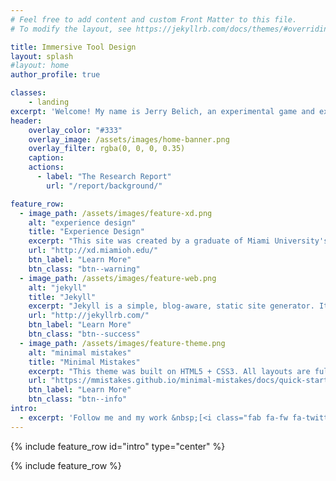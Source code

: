 ```yaml
---
# Feel free to add content and custom Front Matter to this file.
# To modify the layout, see https://jekyllrb.com/docs/themes/#overriding-theme-defaults

title: Immersive Tool Design
layout: splash
#layout: home
author_profile: true

classes:
    - landing
excerpt: 'Welcome! My name is Jerry Belich, an experimental game and experience designer. This website is meant to provide an overview of the research I performed for my thesis in pursuit of my MFA in Experience Design at Miami University which I completed in the Spring of 2019.<br />'
header:
    overlay_color: "#333"
    overlay_image: /assets/images/home-banner.png
    overlay_filter: rgba(0, 0, 0, 0.35)
    caption:
    actions:
      - label: "The Research Report"
        url: "/report/background/"

feature_row:
  - image_path: /assets/images/feature-xd.png
    alt: "experience design"
    title: "Experience Design"
    excerpt: "This site was created by a graduate of Miami University's Experience Design MFA to summarize their thesis design research."
    url: "http://xd.miamioh.edu/"
    btn_label: "Learn More"
    btn_class: "btn--warning"
  - image_path: /assets/images/feature-web.png
    alt: "jekyll"
    title: "Jekyll"
    excerpt: "Jekyll is a simple, blog-aware, static site generator. It spits out a ready-to-publish static website suitable for serving with your favorite web server."
    url: "http://jekyllrb.com/"
    btn_label: "Learn More"
    btn_class: "btn--success"
  - image_path: /assets/images/feature-theme.png
    alt: "minimal mistakes"
    title: "Minimal Mistakes"
    excerpt: "This theme was built on HTML5 + CSS3. All layouts are fully responsive with helpers to augment your content. 100% free and MIT licensed."
    url: "https://mmistakes.github.io/minimal-mistakes/docs/quick-start-guide/"
    btn_label: "Learn More"
    btn_class: "btn--info"
intro:
  - excerpt: 'Follow me and my work &nbsp;[<i class="fab fa-fw fa-twitter-square"></i> @j3rrytron](https://twitter.com/j3rrytron){: .btn .btn--twitter} &nbsp; [<i class="fas fa-fw fa-link"></i> jerrytron.com](http://jerrytron.com){: .btn .btn--success}'
---
```


{% include feature_row id="intro" type="center" %}

{% include feature_row %}